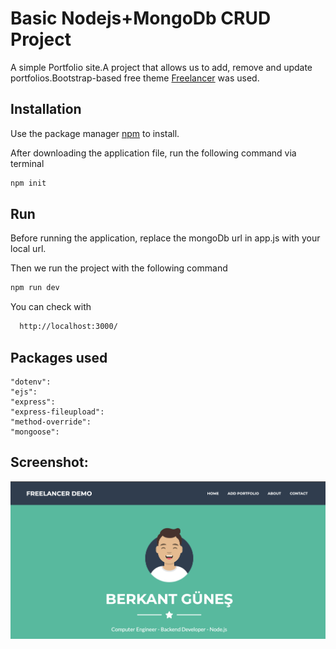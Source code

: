# Basic Nodejs+MongoDb CRUD Project

A simple Portfolio site.A project that allows us to add, remove and update portfolios.Bootstrap-based free theme [Freelancer](https://startbootstrap.com/theme/freelancer) was used.

## Installation

Use the package manager [npm](https://www.npmjs.com/) to install.


After downloading the application file, run the following command via terminal

```bash
npm init
```

## Run
Before running the application, replace the mongoDb url in app.js with your local url.

Then we run the project with the following command

```bash
npm run dev
```

You can check with 
```bash
  http://localhost:3000/
```

## Packages used

    "dotenv":
    "ejs": 
    "express":
    "express-fileupload":
    "method-override":
    "mongoose":

## Screenshot:

![home](https://github.com/brknt/nodejs-freelancer-demo/blob/main/image1.png)
